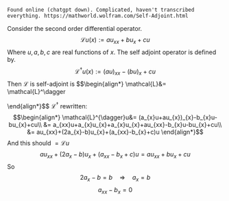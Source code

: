  	Found online (chatgpt down). Complicated, haven't transcribed everything. https://mathworld.wolfram.com/Self-Adjoint.html
Consider the second order differential operator.
$${\mathcal{L}} u(x) := a u_{xx}+b u_{x}+c u$$
Where $u, a, b,c$ are real functions of $x$. The self adjoint operator is defined by.
$$\mathcal{L}^{\dagger}u(x):=(au)_{xx}- (bu)_{x}+cu$$
Then $\mathcal{L}$ is self-adjoint is 
$$\begin{align*}
\mathcal{L}&= \mathcal{L}^\dagger

\end{align*}$$
$\mathcal{L}^{\dagger}$  rewritten:
$$\begin{align*}
\mathcal{L}^{\dagger}u&= (a_{x}u+au_{x})_{x}-b_{x}u-bu_{x}+cu\\
&= a_{xx}u+a_{x}u_{x}+a_{x}u_{x}+au_{xx}-b_{x}u-bu_{x}+cu\\
&= au_{xx}+(2a_{x}-b)u_{x}+(a_{xx}-b_{x}+c)u
\end{align*}$$
And this should $=\mathcal{L}u$
$$au_{xx}+(2a_{x}-b)u_{x}+(a_{xx}-b_{x}+c)u=a u_{xx}+b u_{x}+c u$$
So 
$$2a_{x}-b=b \quad\Rightarrow\quad a_{x}=b$$
$$a_{xx}-b_{x}=0$$
